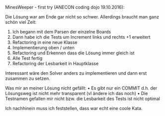 MinesWeeper - first try (ANECON coding dojo 19.10.2016):

Die Lösung war am Ende gar nicht so schwer. Allerdings braucht man ganz schön viel Zeit:
1.	Ich begann mit dem Parsen der einzelne Boards
2.	Dann habe ich die Tests um Increment links und rechts +1 erweitert
3.	Refactoring in eine neue Klasse
4.	Implementierung oben / unten
5.	Refactoring und Erkennen dass die Lösung immer gleich ist
6.	Alle Test fertig
7.	Refactoring der Lesbarkeit in Hauptklasse

Interessant wäre den Solver anders zu implementieren und dann erst zusammen zu setzen.

Was mir an meiner Lösung nicht gefällt:
•	Es gibt nur ein COMMIT d.h. der Lösungsweg ist nicht mehr transparent (vl ändere ich das noch)
•	Die Testnamen gefallen mir nicht bzw. die Lesbarkeit des Tests ist nicht optimal

Ich nachhinein muss ich feststellen, dass war echt eine coole Kata.
